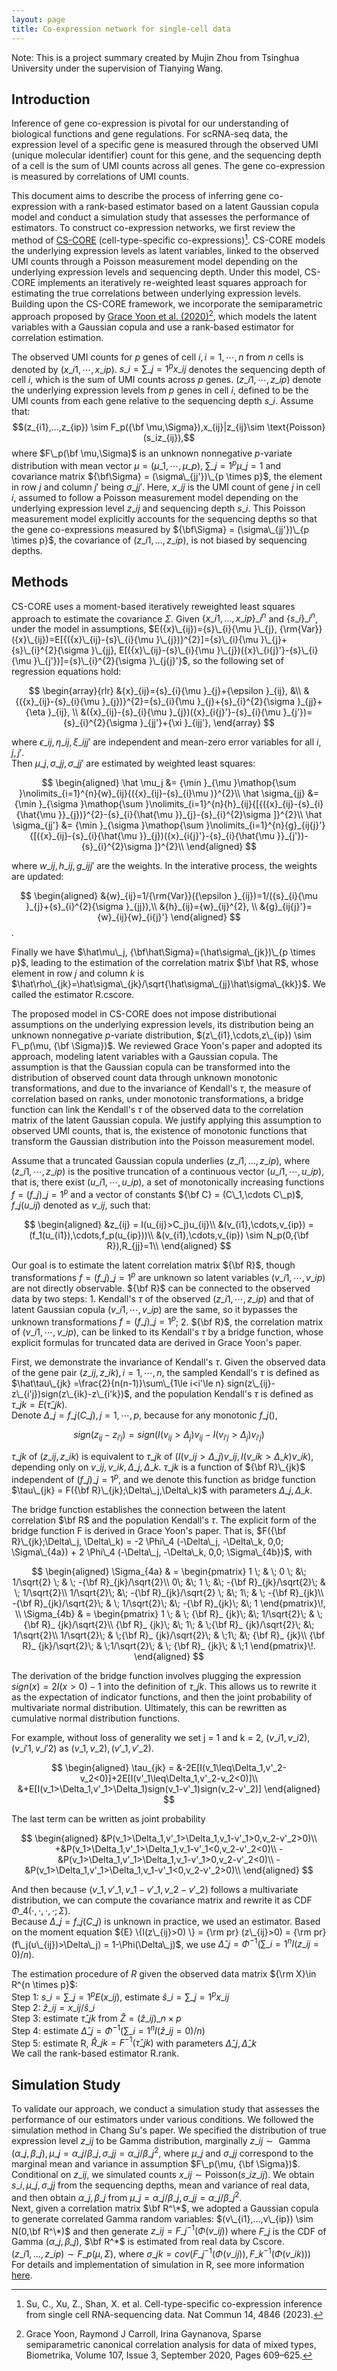 ```yaml
---
layout: page
title: Co-expression network for single-cell data
---
```

Note: This is a project summary created by Mujin Zhou from Tsinghua University under the supervision of Tianying Wang.

## Introduction

Inference of gene co-expression is pivotal for our understanding of biological functions and gene regulations. For scRNA-seq data, the expression level of a specific gene is measured through the observed UMI (unique molecular identifier) count for this gene, and the sequencing depth of a cell is the sum of UMI counts across all genes. The gene co-expression is measured by correlations of UMI counts.

This document aims to describe the process of inferring gene co-expression with a rank-based estimator based on a latent Gaussian copula model and conduct a simulation study that assesses the performance of estimators. To construct co-expression networks, we first review the method of [CS-CORE](https://www.nature.com/articles/s41467-023-40503-7) (cell-type-specific co-expressions)[^fn1]. CS-CORE models the underlying expression levels as latent variables, linked to the observed UMI counts through a Poisson measurement model depending on the underlying expression levels and sequencing depth. Under this model, CS-CORE implements an iteratively re-weighted least squares approach for estimating the true correlations between underlying expression levels. Building upon the CS-CORE framework, we incorporate the semiparametric approach proposed by [Grace Yoon et al. (2020)](https://academic.oup.com/biomet/article/107/3/609/5820553?login=true)[^fn2], which models the latent variables with a Gaussian copula and use a rank-based estimator for correlation estimation.

The observed UMI counts for $p$ genes of cell $i, i=1,\cdots,n$ from $n$ cells is denoted by $(x\_{i1},\cdots,x\_{ip})$. ${s}\_{i}=\mathop{\sum }\nolimits\_{j=1}^{p}{x}\_{ij}$ denotes the sequencing depth of cell $i$, which is the sum of UMI counts across $p$ genes. $(z\_{i1},\cdots,z\_{ip})$ denote the underlying expression levels from $p$ genes in cell $i$, defined to be the UMI counts from each gene relative to the sequencing depth $s\_i$. Assume that:
$$(z_{i1},...,z_{ip}) \sim F_p({\bf \mu,\Sigma}),x_{ij}|z_{ij}\sim \text{Poisson}(s_iz_{ij}),$$
where $F\_p(\bf \mu,\Sigma)$ is an unknown nonnegative $p$-variate distribution with mean vector $\mu=(\mu\_1,\cdots,\mu\_p)$, $\sum\_{j=1}^p \mu\_j = 1$ and covariance matrix ${\bf\Sigma}  = (\sigma\_{jj'})\_{p \times p}$, the element in row $j$ and column $j'$ being $\sigma\_{jj'}$. Here, $x\_{ij}$ is the UMI count of gene $j$ in cell $i$, assumed to follow a Poisson measurement model depending on the underlying expression level $z\_{ij}$ and sequencing depth $s\_i$. This Poisson measurement model explicitly accounts for the sequencing depths so that the gene co-expressions measured by ${\bf\Sigma} = (\sigma\_{jj'})\_{p \times p}$, the covariance of $(z\_{i1},...,z\_{ip})$, is not biased by sequencing depths.

## Methods
CS-CORE uses a moment-based iteratively reweighted least squares approach to estimate the covariance $\Sigma$. Given $\{x\_{i1},...,x\_{ip}\}\_i^n$ and $\{s\_i\}\_i^n$, under the model in assumptions, $E({x}\_{ij})={s}\_{i}{\mu }\_{j}, {\rm{Var}}({x}\_{ij})=E[{({x}\_{ij}-{s}\_{i}{\mu }\_{j})}^{2}]={s}\_{i}{\mu }\_{j}+{s}\_{i}^{2}{\sigma }\_{jj}, E[({x}\_{ij}-{s}\_{i}{\mu }\_{j})({x}\_{i{j}'}-{s}\_{i}{\mu }\_{j'})]={s}\_{i}^{2}{\sigma }\_{j{j}'}$, so the following set of regression equations hold: 

$$
\begin{array}{rlr}
&{x}_{ij}={s}_{i}{\mu }_{j}+{\epsilon }_{ij}, &\\ 
&{({x}_{ij}-{s}_{i}{\mu }_{j})}^{2}={s}_{i}{\mu }_{j}+{s}_{i}^{2}{\sigma }_{jj}+{\eta }_{ij}, \\ 
&({x}_{ij}-{s}_{i}{\mu }_{j})({x}_{i{j}'}-{s}_{i}{\mu }_{j'})={s}_{i}^{2}{\sigma }_{jj'}+{\xi }_{ijj'},
\end{array}
$$

where ${\epsilon }\_{ij}, {\eta }\_{ij}, {\xi }\_{ij{j}'}$ are independent and mean-zero error variables for all $i, j, j'$.  
Then $\mu\_j, \sigma\_{jj}, \sigma\_{jj'}$ are estimated by weighted least squares:

$$
\begin{aligned}
    \hat \mu_j &= {\min }_{\mu }\mathop{\sum }\nolimits_{i=1}^{n}{w}_{ij}{({x}_{ij}-{s}_{i}\mu )}^{2}\\
    \hat \sigma_{jj} &= {\min }_{\sigma }\mathop{\sum }\nolimits_{i=1}^{n}{h}_{ij}{[{({x}_{ij}-{s}_{i}{\hat{\mu }}_{j})}^{2}-{s}_{i}{\hat{\mu }}_{j}-{s}_{i}^{2}\sigma ]}^{2}\\
    \hat \sigma_{jj'} &= {\min }_{\sigma }\mathop{\sum }\nolimits_{i=1}^{n}{g}_{ij{j}'}{[({x}_{ij}-{s}_{i}{\hat{\mu }}_{j})({x}_{i{j}'}-{s}_{i}{\hat{\mu }}_{j'})-{s}_{i}^{2}\sigma ]}^{2}\\
\end{aligned}
$$

where ${w}\_{ij}, h\_{ij}, g\_{ijj'}$ are the weights. In the interative process, the weights are updated: 

$$
\begin{aligned}
&{w}_{ij}=1/{\rm{Var}}({\epsilon }_{ij})=1/({s}_{i}{\mu }_{j}+{s}_{i}^{2}{\sigma }_{jj}),\\
&{h}_{ij}={w}_{ij}^{2}, \\
&{g}_{ij{j}'}={w}_{ij}{w}_{i{j}'}
\end{aligned}
$$. 

Finally we have $\hat\mu\_j, {\bf\hat\Sigma}=(\hat\sigma\_{jk})\_{p \times p}$, leading to the estimation of the correlation matrix $\bf \hat R$, whose element in row $j$ and column $k$ is $\hat\rho\_{jk}=\hat\sigma\_{jk}/\sqrt{\hat\sigma\_{jj}\hat\sigma\_{kk}}$. We called the estimator R.cscore.

The proposed model in CS-CORE does not impose distributional assumptions on the underlying expression levels, its distribution being an unknown nonnegative $p$-variate distribution, $(z\_{i1},\cdots,z\_{ip}) \sim F\_p(\mu, {\bf \Sigma})$. We reviewed Grace Yoon's paper and adopted its approach, modeling latent variables with a Gaussian copula. The assumption is that the Gaussian copula can be transformed into the distribution of observed count data through unknown monotonic transformations, and due to the invariance of Kendall's $\tau$, the measure of correlation based on ranks, under monotonic transformations, a bridge function can link the Kendall's $\tau$ of the observed data to the correlation matrix of the latent Gaussian copula. We justify applying this assumption to observed UMI counts, that is, the existence of monotonic functions that transform the Gaussian distribution into the Poisson measurement model.

Assume that a truncated Gaussian copula underlies ($z\_{i1},...,z\_{ip}$), where $(z\_{i1}, \cdots, z
\_{ip})$ is the positive truncation of a continuous vector $(u\_{i1},\cdots,u\_{ip})$, that is, there exist $(u\_{i1},\cdots,u\_{ip})$, a set of monotonically increasing functions $f = (f\_j)\_{j=1}^p$ and a vector of constants ${\bf C} = (C\_1,\cdots C\_p)$, $f\_j(u\_{ij})$ denoted as $v\_{ij}$, such that:

$$
\begin{aligned}
    &z_{ij} = I(u_{ij}>C_j)u_{ij}\\
    &(v_{i1},\cdots,v_{ip}) = (f_1(u_{i1}),\cdots,f_p(u_{ip}))\\
    &(v_{i1},\cdots,v_{ip}) \sim N_p(0,{\bf R}),R_{jj}=1\\
\end{aligned}
$$

Our goal is to estimate the latent correlation matrix ${\bf R}$, though transformations $f = (f\_j)\_{j=1}^p$ are unknown so latent variables $(v\_{i1},\cdots,v\_{ip})$ are not directly observable. ${\bf R}$ can be connected to the observed data by two steps: 1. Kendall's $\tau$ of the observed $(z\_{i1},\cdots,z\_{ip})$ and that of latent Gaussian copula $(v\_{i1},\cdots,v\_{ip})$ are the same, so it bypasses the unknown transformations $f = (f\_j)\_{j=1}^p$; 2. ${\bf R}$, the correlation matrix of $(v\_{i1},\cdots,v\_{ip})$, can be linked to its Kendall's $\tau$ by a bridge function, whose  explicit formulas for truncated data are derived in Grace Yoon's paper. 

First, we demonstrate the invariance of Kendall's $\tau$. Given the observed data of the gene pair $(z\_{ij},z\_{ik}), i=1,\cdots,n$, the sampled Kendall's $\tau$ is defined as $\hat\tau\_{jk} =\frac{2}{n(n-1)}\sum\_{1\le i<i'\le n} sign(z\_{ij}-z\_{i'j})sign(z\_{ik}-z\_{i'k})$, and the population Kendall's $\tau$ is defined as 
$\tau\_{jk}=E(\hat\tau\_{jk})$.  
Denote $\Delta\_j = f\_j(C\_j), j=1,\cdots,p$, because for any monotonic $f\_j()$, 

$$
sign(z_{ij}-z_{i'j}) = sign(I(v_{ij}>\Delta_j)v_{ij}-I(v_{i'j}>\Delta_j)v_{i'j})
$$

$\tau\_{jk}$ of $(z\_{ij},z\_{ik})$ is equivalent to $\tau\_{jk}$ of $(I(v\_{ij}>\Delta\_j)v\_{ij},I(v\_{ik}>\Delta\_k)v\_{ik})$, depending only on $v\_{ij}, v\_{ik}, \Delta\_j, \Delta\_k$. $\tau\_{jk}$ is a function of ${\bf R}\_{jk}$ independent of $(f\_j)\_{j=1}^p$, and we denote this function as bridge function $\tau\_{jk} = F({\bf R}\_{jk};\Delta\_j,\Delta\_k)$ with parameters $\Delta\_j,\Delta\_k$.

The bridge function establishes the connection between the latent correlation $\bf R$ and the population Kendall's $\tau$. The explicit form of the bridge function F is derived in Grace Yoon's paper. That is, $F({\bf R}\_{jk};\Delta\_j, \Delta\_k) = -2 \Phi\_4 (-\Delta\_j, -\Delta\_k, 0,0; \Sigma\_{4a}) + 2 \Phi\_4 (-\Delta\_j, -\Delta\_k, 0,0; \Sigma\_{4b})$, with 

$$
\begin{aligned}
\Sigma_{4a} & = \begin{pmatrix}
1 \; & \; 0 \; &\; 1/\sqrt{2} \; & \; -{\bf R}_{jk}/\sqrt{2}\\
0\; &\; 1 \; &\; -{\bf R}_{jk}/\sqrt{2}\; & \; 1/\sqrt{2}\\
1/\sqrt{2}\; &\; -{\bf R}_{jk}/\sqrt{2} \; &\; 1\; & \; -{\bf R}_{jk}\\
-{\bf R}_{jk}/\sqrt{2}\; & \; 1/\sqrt{2}\; &\; -{\bf R}_{jk}\; &\; 1
\end{pmatrix}\!,
\\
\Sigma_{4b} & = \begin{pmatrix}
1 \; & \; {\bf R}_ {jk}\; &\; 1/\sqrt{2}\; & \;{\bf R}_ {jk}/\sqrt{2}\\
{\bf R}_ {jk}\; &\; 1\; & \;{\bf R}_ {jk}/\sqrt{2}\; &\; 1/\sqrt{2}\\
1/\sqrt{2}\; & \;{\bf R}_ {jk}/\sqrt{2}\; & \;1\; &\; {\bf R}_ {jk}\\
{\bf R}_ {jk}/\sqrt{2}\; & \;1/\sqrt{2}\; & \; {\bf R}_ {jk}\; & \;1
\end{pmatrix}\!.
\end{aligned}
$$

The derivation of the bridge function involves plugging the expression $sign(x) = 2I(x > 0) - 1$ into the definition of $\tau\_{jk}$. This allows us to rewrite it as the expectation of indicator functions, and then the joint probability of multivariate normal distribution. Ultimately, this can be rewritten as cumulative normal distribution functions.

For example, without loss of generality we set j = 1 and k = 2, $(v\_{i1},v\_{i2}),(v\_{i'1},v\_{i'2})$ as $(v\_1,v\_2),(v'\_1,v'\_2)$. 

$$
\begin{aligned}
    \tau_{jk} = &-2E[I(v_1\leq\Delta_1,v'_2-v_2<0)]+2E[I(v'_1\leq\Delta_1,v'_2-v_2<0)]\\
    &+E[I(v_1>\Delta_1,v'_1>\Delta_1)sign(v_1-v'_1)sign(v_2-v'_2)]
\end{aligned}
$$

The last term can be written as joint probability

$$
\begin{aligned}
    &P(v_1>\Delta_1,v'_1>\Delta_1,v_1-v'_1>0,v_2-v'_2>0)\\
    +&P(v_1>\Delta_1,v'_1>\Delta_1,v_1-v'_1<0,v_2-v'_2<0)\\
    -&P(v_1>\Delta_1,v'_1>\Delta_1,v_1-v'_1>0,v_2-v'_2<0)\\
    -&P(v_1>\Delta_1,v'_1>\Delta_1,v_1-v'_1<0,v_2-v'_2>0)\\
\end{aligned}
$$

And then because $(v\_1,v'\_1,v\_1-v'\_1,v\_2-v'\_2)$ follows a multivariate distribution, we can compute the covariance matrix and rewrite it as CDF $\Phi\_4(\cdot, \cdot, \cdot, \cdot;\Sigma)$.  
Because $\Delta\_j = f\_j(C\_j)$ is unknown in practice, we used an estimator. Based on the moment equation ${E} \{I(z\_{ij}>0) \} = {\rm pr} (z\_{ij}>0) = {\rm pr} (f\_j(u\_{ij})>\Delta\_j) = 1-\Phi(\Delta\_j)$, we use $\hat\Delta\_j=\Phi^{-1}(\sum\_{i=1}^n I(z\_{ij}=0)/n)$.

The estimation procedure of $R$ given the observed data matrix ${\rm X}\in R^{n \times p}$:  
Step 1: $s\_i = \sum\_{j=1}^p E(x\_{ij})$, estimate $\hat s\_i = \sum\_{j=1}^p x\_{ij}$  
Step 2: $\hat z\_{ij} = x\_{ij}/\hat s\_i$  
Step 3: estimate $\hat \tau\_{jk}$ from $\hat Z = (\hat z\_{ij})\_{n \times p}$  
Step 4: estimate $\hat \Delta\_j = \Phi^{-1}(\sum\_{i=1}^n I(\hat z\_{ij}=0)/n)$  
Step 5: estimate R, $\hat R\_{jk} = F^{-1}(\hat \tau\_{jk})$ with parameters $\hat\Delta\_j,\hat\Delta\_k$  
We call the rank-based estimator R.rank.  

## Simulation Study  
To validate our approach, we conduct a simulation study that assesses the performance of our estimators under various conditions. We followed the simulation method in Chang Su's paper. We specified the distribution of true expression level $z\_{ij}$ to be Gamma distribution, marginally $z\_{ij} \sim \text{ Gamma }(\alpha\_j,\beta\_j), \mu\_j = \alpha\_j/\beta\_j, \sigma\_{jj} = \alpha\_j/\beta\_j^2$, where $\mu\_j$ and $\sigma\_{jj}$ correspond to the marginal mean and variance in assumption $F\_p(\mu, {\bf \Sigma})$. Conditional on $z\_{ij}$, we simulated counts $x\_{ij} \sim \text{Poisson}(s\_iz\_{ij})$. We obtain $s\_i,\mu\_j,\sigma\_{jj}$ from the sequencing depths, mean and variance of real data, and then obtain $\alpha\_j,\beta\_j$ from $\mu\_j = \alpha\_j/\beta\_j, \sigma\_{jj} = \alpha\_j/\beta\_j^2$.  
Next, given a correlation matrix $\bf R^\*$, we adopted a Gaussian copula to generate correlated Gamma random variables: $(v\_{i1},...,v\_{ip}) \sim N(0,\bf R^\*)$ and then generate ${z}\_{ij}={F}\_{j}^{-1}({{\Phi }}({v}\_{ij}))$ where $F\_j$ is the CDF of $\text{ Gamma }(\alpha\_j,\beta\_j)$, $\bf R^*$ is estimated from real data by Cscore.  
$(z\_{i1},...,z\_{ip}) \sim F\_p(\mu,\Sigma)$, where $\sigma\_{jk} = cov({F}\_{j}^{-1}({{\Phi }}({v}\_{ij})),{F}\_{k}^{-1}({{\Phi }}({v}\_{ik})))$  
For details and implementation of simulation in R, see more information [here]().


[^fn1]: Su, C., Xu, Z., Shan, X. et al. Cell-type-specific co-expression inference from single cell RNA-sequencing data. Nat Commun 14, 4846 (2023).

[^fn2]: Grace Yoon, Raymond J Carroll, Irina Gaynanova, Sparse semiparametric canonical correlation analysis for data of mixed types, Biometrika, Volume 107, Issue 3, September 2020, Pages 609–625.

